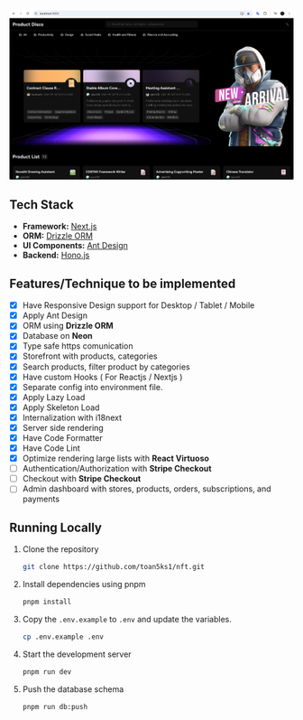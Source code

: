 ![Product disco](./public/screenshots/product-disco.png)

## Tech Stack

- **Framework:** [Next.js](https://nextjs.org)
- **ORM:** [Drizzle ORM](https://orm.drizzle.team)
- **UI Components:** [Ant Design](https://ant.design/)
- **Backend:** [Hono.js](https://hono.dev/)

## Features/Technique to be implemented

- [x] Have Responsive Design support for Desktop / Tablet / Mobile
- [x] Apply Ant Design
- [x] ORM using **Drizzle ORM**
- [x] Database on **Neon**
- [x] Type safe https comunication
- [x] Storefront with products, categories
- [x] Search products, filter product by categories
- [x] Have custom Hooks ( For Reactjs / Nextjs )
- [x] Separate config into environment file.
- [x] Apply Lazy Load
- [x] Apply Skeleton Load
- [x] Internalization with i18next
- [x] Server side rendering
- [x] Have Code Formatter
- [x] Have Code Lint
- [x] Optimize rendering large lists with **React Virtuoso**
- [ ] Authentication/Authorization with **Stripe Checkout**
- [ ] Checkout with **Stripe Checkout**
- [ ] Admin dashboard with stores, products, orders, subscriptions, and payments

## Running Locally

1. Clone the repository

   ```bash
   git clone https://github.com/toan5ks1/nft.git
   ```

2. Install dependencies using pnpm

   ```bash
   pnpm install
   ```

3. Copy the `.env.example` to `.env` and update the variables.

   ```bash
   cp .env.example .env
   ```

4. Start the development server

   ```bash
   pnpm run dev
   ```

5. Push the database schema

   ```bash
   pnpm run db:push
   ```
